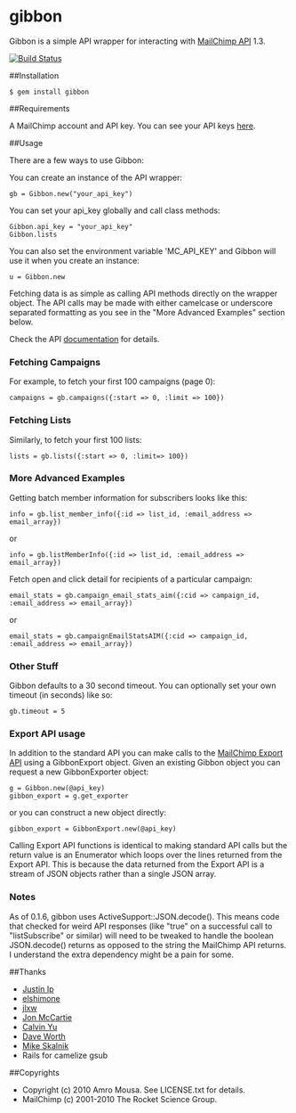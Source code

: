 # gibbon

Gibbon is a simple API wrapper for interacting with [MailChimp API](http://www.mailchimp.com/api) 1.3.

[![Build Status](https://secure.travis-ci.org/amro/gibbon.png)](http://travis-ci.org/amro/gibbon)

##Installation

    $ gem install gibbon

##Requirements

A MailChimp account and API key. You can see your API keys [here](http://admin.mailchimp.com/account/api).

##Usage

There are a few ways to use Gibbon:

You can create an instance of the API wrapper:

    gb = Gibbon.new("your_api_key")

You can set your api_key globally and call class methods:

    Gibbon.api_key = "your_api_key"
    Gibbon.lists

You can also set the environment variable 'MC_API_KEY' and Gibbon will use it when you create an instance:

    u = Gibbon.new

Fetching data is as simple as calling API methods directly on the wrapper
object.  The API calls may be made with either camelcase or  underscore
separated formatting as you see in the "More Advanced Examples" section below.

Check the API [documentation](http://apidocs.mailchimp.com/api/1.3/) for details.

### Fetching Campaigns

For example, to fetch your first 100 campaigns (page 0):

    campaigns = gb.campaigns({:start => 0, :limit => 100})

### Fetching Lists

Similarly, to fetch your first 100 lists:

    lists = gb.lists({:start => 0, :limit=> 100})

### More Advanced Examples

Getting batch member information for subscribers looks like this:

    info = gb.list_member_info({:id => list_id, :email_address => email_array})

or

    info = gb.listMemberInfo({:id => list_id, :email_address => email_array})

Fetch open and click detail for recipients of a particular campaign:

    email_stats = gb.campaign_email_stats_aim({:cid => campaign_id, :email_address => email_array})

or

    email_stats = gb.campaignEmailStatsAIM({:cid => campaign_id, :email_address => email_array})

### Other Stuff

Gibbon defaults to a 30 second timeout. You can optionally set your own timeout (in seconds) like so:

    gb.timeout = 5

### Export API usage

In addition to the standard API you can make calls to the
[MailChimp Export API](http://apidocs.mailchimp.com/export/1.0/) using a GibbonExport object.  Given an existing
Gibbon object you can request a new GibbonExporter object:

    g = Gibbon.new(@api_key)
    gibbon_export = g.get_exporter

or you can construct a new object directly:

    gibbon_export = GibbonExport.new(@api_key)

Calling Export API functions is identical to making standard API calls but the
return value is an Enumerator which loops over the lines returned from the
Export API.  This is because the data returned from the Export API is a stream
of JSON objects rather than a single JSON array.

### Notes

As of 0.1.6, gibbon uses ActiveSupport::JSON.decode(). This means code that checked for weird API responses (like "true"
on a successful call to "listSubscribe" or similar) will need to be tweaked to handle the boolean JSON.decode() returns
as opposed to the string the MailChimp API returns. I understand the extra dependency might be a pain for some.

##Thanks

* [Justin Ip](https://github.com/ippy04)
* [elshimone](https://github.com/elshimone)
* [jlxw](https://github.com/jlxw)
* [Jon McCartie](https://github.com/jmccartie)
* [Calvin Yu](https://github.com/cyu)
* [Dave Worth](https://github.com/daveworth)
* [Mike Skalnik](https://github.com/skalnik)
* Rails for camelize gsub

##Copyrights

* Copyright (c) 2010 Amro Mousa. See LICENSE.txt for details.
* MailChimp (c) 2001-2010 The Rocket Science Group.
